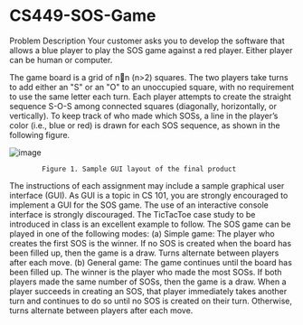 # CS449-SOS-Game

Problem Description
Your customer asks you to develop the software that allows a blue player to play the SOS game against a red player. Either player can be human or computer.    

The game board is a grid of nn (n>2) squares. The two players take turns to add either an "S" or an "O" to an unoccupied square, with no requirement to use the same letter each turn. Each player attempts to create the straight sequence S-O-S among connected squares (diagonally, horizontally, or vertically). To keep track of who made which SOSs, a line in the player’s color (i.e., blue or red) is drawn for each SOS sequence, as shown in the following figure.

![image](https://github.com/user-attachments/assets/68fc682f-aeb9-48ad-8b51-de21cdc8ce7f)



			Figure 1. Sample GUI layout of the final product
The instructions of each assignment may include a sample graphical user interface (GUI). As GUI is a topic in CS 101, you are strongly encouraged to implement a GUI for the SOS game.  The use of an interactive console interface is strongly discouraged. The TicTacToe case study to be introduced in class is an excellent example to follow. 
The SOS game can be played in one of the following modes: 
(a)	Simple game: The player who creates the first SOS is the winner. If no SOS is created when the board has been filled up, then the game is a draw. Turns alternate between players after each move.
(b)	General game: The game continues until the board has been filled up. The winner is the player who made the most SOSs. If both players made the same number of SOSs, then the game is a draw. When a player succeeds in creating an SOS, that player immediately takes another turn and continues to do so until no SOS is created on their turn. Otherwise, turns alternate between players after each move.
